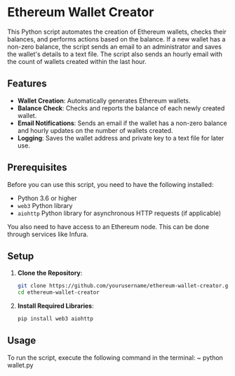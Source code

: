# Ethereum Wallet Creator

This Python script automates the creation of Ethereum wallets, checks their balances, and performs actions based on the balance. If a new wallet has a non-zero balance, the script sends an email to an administrator and saves the wallet's details to a text file. The script also sends an hourly email with the count of wallets created within the last hour.

## Features

- **Wallet Creation**: Automatically generates Ethereum wallets.
- **Balance Check**: Checks and reports the balance of each newly created wallet.
- **Email Notifications**: Sends an email if the wallet has a non-zero balance and hourly updates on the number of wallets created.
- **Logging**: Saves the wallet address and private key to a text file for later use.

## Prerequisites

Before you can use this script, you need to have the following installed:

- Python 3.6 or higher
- `web3` Python library
- `aiohttp` Python library for asynchronous HTTP requests (if applicable)

You also need to have access to an Ethereum node. This can be done through services like Infura.

## Setup

1. **Clone the Repository**:
   ```bash
   git clone https://github.com/yourusername/ethereum-wallet-creator.git
   cd ethereum-wallet-creator
2. **Install Required Libraries**:
   ```bash
   pip install web3 aiohttp
   

## Usage

To run the script, execute the following command in the terminal:
    ~    python wallet.py